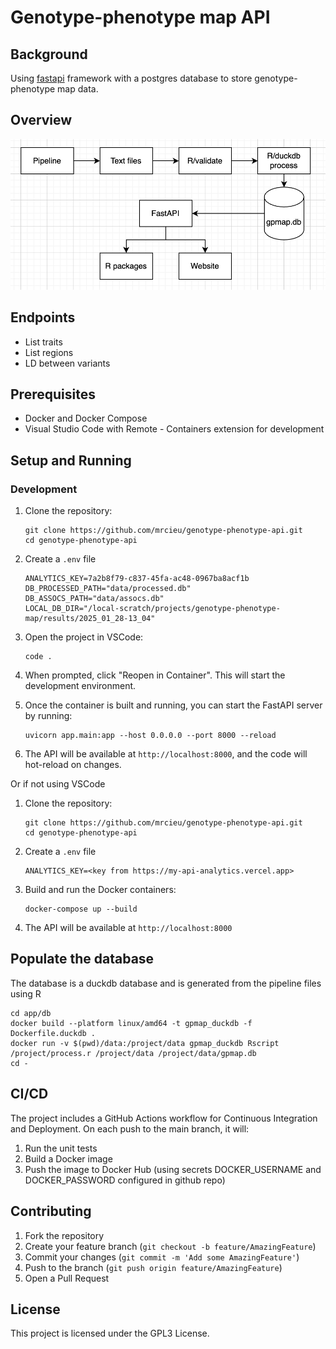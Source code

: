 # Genotype-phenotype map API

## Background

Using [fastapi](http://fastapi.tiangolo.com) framework with a postgres database to store genotype-phenotype map data.

## Overview

![alt text](strategy.png)

## Endpoints

- List traits
- List regions
- LD between variants

## Prerequisites

- Docker and Docker Compose
- Visual Studio Code with Remote - Containers extension for development

## Setup and Running

### Development

1. Clone the repository:
   ```
   git clone https://github.com/mrcieu/genotype-phenotype-api.git
   cd genotype-phenotype-api
   ```

2. Create a `.env` file

   ```
   ANALYTICS_KEY=7a2b8f79-c837-45fa-ac48-0967ba8acf1b
   DB_PROCESSED_PATH="data/processed.db"
   DB_ASSOCS_PATH="data/assocs.db"
   LOCAL_DB_DIR="/local-scratch/projects/genotype-phenotype-map/results/2025_01_28-13_04"
   ```

3. Open the project in VSCode:

   ```
   code .
   ```

4. When prompted, click "Reopen in Container". This will start the development environment.

5. Once the container is built and running, you can start the FastAPI server by running:

   ```
   uvicorn app.main:app --host 0.0.0.0 --port 8000 --reload
   ```

6. The API will be available at `http://localhost:8000`, and the code will hot-reload on changes.

Or if not using VSCode

1. Clone the repository:
   ```
   git clone https://github.com/mrcieu/genotype-phenotype-api.git
   cd genotype-phenotype-api
   ```

2. Create a `.env` file

   ```
   ANALYTICS_KEY=<key from https://my-api-analytics.vercel.app>
   ```

3. Build and run the Docker containers:

   ```
   docker-compose up --build
   ```

4. The API will be available at `http://localhost:8000`

## Populate the database

The database is a duckdb database and is generated from the pipeline files using R

```
cd app/db
docker build --platform linux/amd64 -t gpmap_duckdb -f Dockerfile.duckdb .
docker run -v $(pwd)/data:/project/data gpmap_duckdb Rscript /project/process.r /project/data /project/data/gpmap.db
cd -
```

## CI/CD

The project includes a GitHub Actions workflow for Continuous Integration and Deployment. On each push to the main branch, it will:

1. Run the unit tests
2. Build a Docker image
3. Push the image to Docker Hub (using secrets DOCKER_USERNAME and DOCKER_PASSWORD configured in github repo)

## Contributing

1. Fork the repository
2. Create your feature branch (`git checkout -b feature/AmazingFeature`)
3. Commit your changes (`git commit -m 'Add some AmazingFeature'`)
4. Push to the branch (`git push origin feature/AmazingFeature`)
5. Open a Pull Request

## License

This project is licensed under the GPL3 License.

